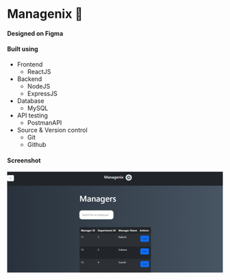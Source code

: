 # Managenix :office:
#### Designed on Figma
#### Built using 
  * Frontend
     * ReactJS 
  * Backend     
     * NodeJS 
     * ExpressJS
  * Database    
     *  MySQL
  * API testing  
     * PostmanAPI
  * Source & Version control 
     * Git 
     * Github

#### Screenshot

![image](./mng.PNG)
